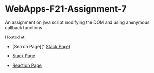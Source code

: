 # WebApps-F21-Assignment-7
An assignment on java script modifying the DOM and using anonymous callback functions.

Hosted at: 
* [Search Page](* [Stack Page](https://44-563-webapps-f21.github.io/webapps-f21-assignment-7-ohilonge23/search.html))

* [Stack Page](https://44-563-webapps-f21.github.io/webapps-f21-assignment-7-ohilonge23/stack.html)

* [Reaction Page](https://44-563-webapps-f21.github.io/webapps-f21-assignment-7-ohilonge23/reaction.html)
